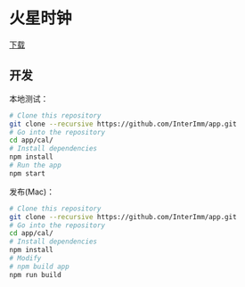 # 火星时钟

[下载](https://github.com/InterImm/app/releases)

## 开发

本地测试：

```bash
# Clone this repository
git clone --recursive https://github.com/InterImm/app.git
# Go into the repository
cd app/cal/
# Install dependencies
npm install
# Run the app
npm start
```

发布(Mac)：

```bash
# Clone this repository
git clone --recursive https://github.com/InterImm/app.git
# Go into the repository
cd app/cal/
# Install dependencies
npm install
# Modify
# npm build app 
npm run build
```


